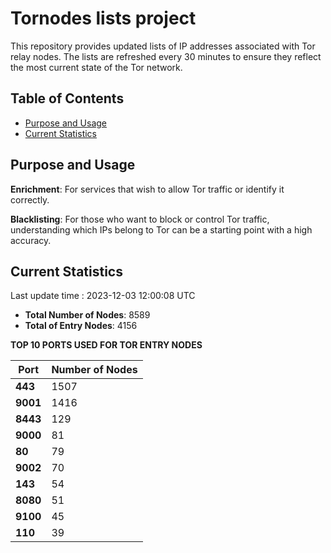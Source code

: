 # Tornodes lists project

This repository provides updated lists of IP addresses associated with Tor relay nodes. The lists are refreshed every 30 minutes to ensure they reflect the most current state of the Tor network.

## Table of Contents

- [Purpose and Usage](#purpose-and-usage)
- [Current Statistics](#current-statistics)


## Purpose and Usage

**Enrichment**: For services that wish to allow Tor traffic or identify it correctly.

**Blacklisting**: For those who want to block or control Tor traffic, understanding which IPs belong to Tor can be a starting point with a high accuracy.

## Current Statistics

Last update time : 2023-12-03 12:00:08 UTC

- **Total Number of Nodes**: 8589
- **Total of Entry Nodes**: 4156

**TOP 10 PORTS USED FOR TOR ENTRY NODES**

| **Port** | **Number of Nodes** |
|------|-----------------|
| **443**   | 1507  |
| **9001**   | 1416  |
| **8443**   | 129  |
| **9000**   | 81  |
| **80**   | 79  |
| **9002**   | 70  |
| **143**   | 54  |
| **8080**   | 51  |
| **9100**   | 45  |
| **110**   | 39  |


